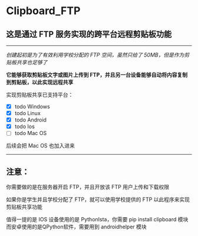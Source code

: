 # Clipboard_FTP

## 这是通过 FTP 服务实现的跨平台远程剪贴板功能

---

_创建起初是为了有效利用学校分配的 FTP 空间，虽然只给了 50MB，但是作为剪贴板共享也足够了_

**它能够获取剪贴板文字或图片上传到 FTP，并且另一台设备能够自动将内容复制到剪贴板，以此实现远程共享**

实现剪贴板共享已支持平台：

- [x] todo Windows
- [x] todo Linux
- [x] todo Android
- [x] todo Ios
- [ ] todo Mac OS

后续会把 Mac OS 也加入进来

---

## 注意：

你需要做的是在服务器开启 FTP，并且开放该 FTP 用户上传和下载权限

如果你是学生并且学校分配了 FTP，就可以使用学校提供的 FTP 以此程序来实现剪贴板共享功能

值得一提的是 IOS 设备使用的是 PythonIsta，你需要 pip install clipboard 模块
而安卓使用的是QPython软件，需要用到 androidhelper 模块
